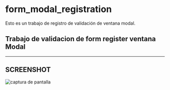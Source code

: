 # form_modal_registration
Esto es un trabajo de registro de validación de ventana modal.

## Trabajo de validacion de form register ventana Modal
---
## SCREENSHOT
![captura de pantalla](http://imgfz.com/i/cbKaZMy.png)
